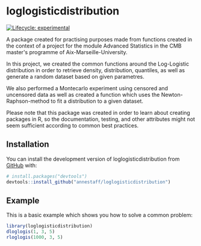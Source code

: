 
# loglogisticdistribution

<!-- badges: start -->
[![Lifecycle: experimental](https://img.shields.io/badge/lifecycle-experimental-orange.svg)](https://lifecycle.r-lib.org/articles/stages.html#experimental)
<!-- badges: end -->

A package created for practising purposes made from functions created in the context of a project for the module Advanced Statistics in the CMB master's programme of Aix-Marseille-University.

In this project, we created the common functions around the Log-Logistic distribution in order to retrieve density, distribution, quantiles, as well as generate a random dataset based on given parametres.

We also performed a Montecarlo experiment using censored and uncensored data as well as created a function which uses the Newton-Raphson-method to fit a distribution to a given dataset. 

Please note that this package was created in order to learn about creating packages in R, so the documentation, testing, and other attributes might not seem sufficient according to common best practices.

## Installation

You can install the development version of loglogisticdistribution from [GitHub](https://github.com/) with:

``` r
# install.packages("devtools")
devtools::install_github("annestaff/loglogisticdistribution")
```

## Example

This is a basic example which shows you how to solve a common problem:

``` r
library(loglogisticdistribution)
dloglogis(1, 3, 5)
rloglogis(1000, 3, 5)
```

